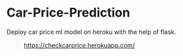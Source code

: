 # Car-Price-Prediction
Deploy car price ml model on heroku with the help of flask.

>https://checkcarprice.herokuapp.com/
 
